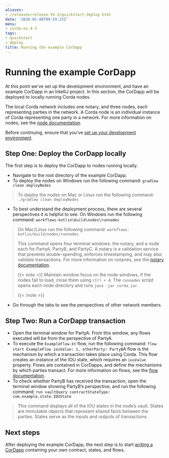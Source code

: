 ```yaml
---
aliases:
- /releases/release-V4.3/quickstart-deploy.html
date: '2020-01-08T09:59:25Z'
menu:
- corda-os-4-3
tags:
- quickstart
- deploy
title: Running the example CorDapp
---
```



# Running the example CorDapp

At this point we’ve set up the development environment, and have an example CorDapp in an IntelliJ project. In this section, the CorDapp will be deployed to locally running Corda nodes.

The local Corda network includes one notary, and three nodes, each representing parties in the network. A Corda node is an individual instance of Corda representing one party in a network. For more information on nodes, see the [node documentation](./key-concepts-node.html).

Before continuing, ensure that you’ve [set up your development environment](./quickstart-index.html).


## Step One: Deploy the CorDapp locally

The first step is to deploy the CorDapp to nodes running locally.


* Navigate to the root directory of the example CorDapp.
* To deploy the nodes on Windows run the following command: `gradlew clean deployNodes`

> 
> To deploy the nodes on Mac or Linux run the following command: `./gradlew clean deployNodes`



* To best understand the deployment process, there are several perspectives it is helpful to see. On Windows run the following command: `workflows-kotlin\build\nodes\runnodes`

> 
> On Mac/Linux run the following command: `workflows-kotlin/build/nodes/runnodes`
> 
> This command opens four terminal windows: the notary, and a node each for PartyA, PartyB, and PartyC. A notary is a validation service that prevents double-spending, enforces timestamping, and may also validate transactions. For more information on notaries, see the [notary documentation](./key-concepts-notaries.html).
> 
> {{< note >}}
> Maintain window focus on the node windows, if the nodes fail to load, close them using `ctrl + d`. The `runnodes` script opens each node directory and runs `java -jar corda.jar`.
> 
> {{< /note >}}


* Go through the tabs to see the perspectives of other network members.


## Step Two: Run a CorDapp transaction


* Open the terminal window for PartyA. From this window, any flows executed will be from the perspective of PartyA.
* To execute the `ExampleFlow.kt` flow, run the following command: `flow start ExampleFlow iouValue: 1, otherParty: PartyB`A flow is the mechanism by which a transaction takes place using Corda. This flow creates an instance of the IOU state, which requires an `iouValue` property. Flows are contained in CorDapps, and define the mechanisms by which parties transact. For more information on flows, see the [flow documentation](key-concepts-flows.html).
* To check whether PartyB has received the transaction, open the terminal window showing PartyB’s perspective, and run the following command: `run vaultQuery contractStateType: com.example.state.IOUState`

> 
> This command displays all of the IOU states in the node’s vault. States are immutable objects that represent shared facts between the parties. States serve as the inputs and outputs of transactions.



## Next steps

After deploying the example CorDapp, the next step is to start [writing a CorDapp](./quickstart-build.html) containing your own contract, states, and flows.

